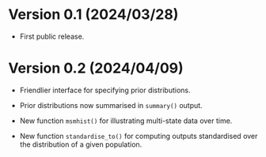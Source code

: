 # Version 0.1 (2024/03/28)

* First public release.


# Version 0.2 (2024/04/09)

* Friendlier interface for specifying prior distributions.

* Prior distributions now summarised in `summary()` output.

* New function `msmhist()` for illustrating multi-state data over time.

* New function `standardise_to()` for computing outputs standardised
  over the distribution of a given population.
